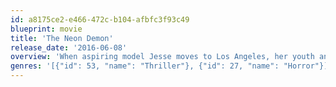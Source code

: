 ```yaml
---
id: a8175ce2-e466-472c-b104-afbfc3f93c49
blueprint: movie
title: 'The Neon Demon'
release_date: '2016-06-08'
overview: 'When aspiring model Jesse moves to Los Angeles, her youth and vitality are devoured by a group of beauty-obsessed women who will take any means necessary to get what she has.'
genres: '[{"id": 53, "name": "Thriller"}, {"id": 27, "name": "Horror"}]'
---
```

